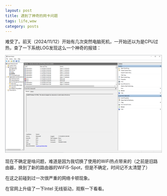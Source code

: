 ```yaml
---
layout: post
title: 遇到了神奇的网卡问题
tags: life,wow
category: posts
---
```


难受了。前天（2024/11/12）开始有几次突然电脑死机，一开始还以为是CPU过热，查了一下系统LOG发现这么一个神奇的报错：


![](/images/2024-11-14/Screenshot%202024-11-14%20092915.png)

现在不确定是啥问题，难道是因为我切换了使用的WiFi热点带来的（之前是旧路由器，换到了新的路由器的WiFi5-Spot，但是不确定，时间记不太清楚了）

在这之前碰到过一次很严重的网络卡顿现象。

在官网上升级了一下Intel 无线驱动，观察一下看看。